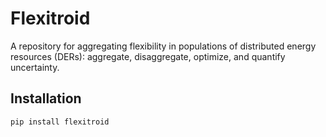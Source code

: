 # Flexitroid

A repository for aggregating flexibility in populations of distributed energy resources (DERs): aggregate, disaggregate, optimize, and quantify uncertainty.

## Installation

```bash
pip install flexitroid